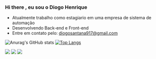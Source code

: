 ### Hi there , eu sou o Diogo Henrique

- Atualmente trabalho como estagiario em uma empresa de sistema de automação
- Desenvolvendo Back-end e Front-end
- Entre em contato pelo: diogosantana917@gmail.com

![Anurag's GitHub stats](https://github-readme-stats.vercel.app/api?username=xdiogohenrique&show_icons=true&theme=transparent)  [![Top Langs](https://github-readme-stats.vercel.app/api/top-langs/?username=xdiogohenrique&layout=compact)](https://github.com/anuraghazra/github-readme-stats)

<div>
  
  <a href="https://instagram.com/xdiogo.henrique" target="_blank"><img src="https://img.shields.io/badge/-Instagram-%23E4405F?style=for-the- badge&logo=instagram&logoColor=white" target="_blank"></a>
<a href="https://discord.gg/xdiogo.henrique" target="_blank"><img src="https://img.shields.io/badge/Discord-7289DA?style=for-the-badge&logo= discord&logoColor=white" target="_blank"></a>
  <a href = "mailto:diogosantana917@gmail.com"><img src="https://img.shields.io/badge/-Gmail-%23333?style=for-the-badge&logo=gmail&logoColor=white" alvo ="_blank"></a>
  
</div>
